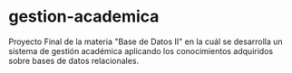 # gestion-academica
Proyecto Final de la materia "Base de Datos II" en la cuál se desarrolla un sistema de gestión académica aplicando los conocimientos adquiridos sobre bases de datos relacionales.
